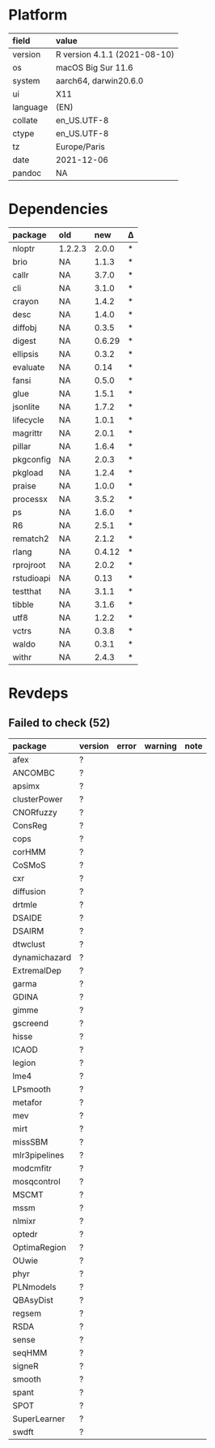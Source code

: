 # Platform

|field    |value                        |
|:--------|:----------------------------|
|version  |R version 4.1.1 (2021-08-10) |
|os       |macOS Big Sur 11.6           |
|system   |aarch64, darwin20.6.0        |
|ui       |X11                          |
|language |(EN)                         |
|collate  |en_US.UTF-8                  |
|ctype    |en_US.UTF-8                  |
|tz       |Europe/Paris                 |
|date     |2021-12-06                   |
|pandoc   |NA                           |

# Dependencies

|package    |old     |new    |Δ  |
|:----------|:-------|:------|:--|
|nloptr     |1.2.2.3 |2.0.0  |*  |
|brio       |NA      |1.1.3  |*  |
|callr      |NA      |3.7.0  |*  |
|cli        |NA      |3.1.0  |*  |
|crayon     |NA      |1.4.2  |*  |
|desc       |NA      |1.4.0  |*  |
|diffobj    |NA      |0.3.5  |*  |
|digest     |NA      |0.6.29 |*  |
|ellipsis   |NA      |0.3.2  |*  |
|evaluate   |NA      |0.14   |*  |
|fansi      |NA      |0.5.0  |*  |
|glue       |NA      |1.5.1  |*  |
|jsonlite   |NA      |1.7.2  |*  |
|lifecycle  |NA      |1.0.1  |*  |
|magrittr   |NA      |2.0.1  |*  |
|pillar     |NA      |1.6.4  |*  |
|pkgconfig  |NA      |2.0.3  |*  |
|pkgload    |NA      |1.2.4  |*  |
|praise     |NA      |1.0.0  |*  |
|processx   |NA      |3.5.2  |*  |
|ps         |NA      |1.6.0  |*  |
|R6         |NA      |2.5.1  |*  |
|rematch2   |NA      |2.1.2  |*  |
|rlang      |NA      |0.4.12 |*  |
|rprojroot  |NA      |2.0.2  |*  |
|rstudioapi |NA      |0.13   |*  |
|testthat   |NA      |3.1.1  |*  |
|tibble     |NA      |3.1.6  |*  |
|utf8       |NA      |1.2.2  |*  |
|vctrs      |NA      |0.3.8  |*  |
|waldo      |NA      |0.3.1  |*  |
|withr      |NA      |2.4.3  |*  |

# Revdeps

## Failed to check (52)

|package       |version |error |warning |note |
|:-------------|:-------|:-----|:-------|:----|
|afex          |?       |      |        |     |
|ANCOMBC       |?       |      |        |     |
|apsimx        |?       |      |        |     |
|clusterPower  |?       |      |        |     |
|CNORfuzzy     |?       |      |        |     |
|ConsReg       |?       |      |        |     |
|cops          |?       |      |        |     |
|corHMM        |?       |      |        |     |
|CoSMoS        |?       |      |        |     |
|cxr           |?       |      |        |     |
|diffusion     |?       |      |        |     |
|drtmle        |?       |      |        |     |
|DSAIDE        |?       |      |        |     |
|DSAIRM        |?       |      |        |     |
|dtwclust      |?       |      |        |     |
|dynamichazard |?       |      |        |     |
|ExtremalDep   |?       |      |        |     |
|garma         |?       |      |        |     |
|GDINA         |?       |      |        |     |
|gimme         |?       |      |        |     |
|gscreend      |?       |      |        |     |
|hisse         |?       |      |        |     |
|ICAOD         |?       |      |        |     |
|legion        |?       |      |        |     |
|lme4          |?       |      |        |     |
|LPsmooth      |?       |      |        |     |
|metafor       |?       |      |        |     |
|mev           |?       |      |        |     |
|mirt          |?       |      |        |     |
|missSBM       |?       |      |        |     |
|mlr3pipelines |?       |      |        |     |
|modcmfitr     |?       |      |        |     |
|mosqcontrol   |?       |      |        |     |
|MSCMT         |?       |      |        |     |
|mssm          |?       |      |        |     |
|nlmixr        |?       |      |        |     |
|optedr        |?       |      |        |     |
|OptimaRegion  |?       |      |        |     |
|OUwie         |?       |      |        |     |
|phyr          |?       |      |        |     |
|PLNmodels     |?       |      |        |     |
|QBAsyDist     |?       |      |        |     |
|regsem        |?       |      |        |     |
|RSDA          |?       |      |        |     |
|sense         |?       |      |        |     |
|seqHMM        |?       |      |        |     |
|signeR        |?       |      |        |     |
|smooth        |?       |      |        |     |
|spant         |?       |      |        |     |
|SPOT          |?       |      |        |     |
|SuperLearner  |?       |      |        |     |
|swdft         |?       |      |        |     |

